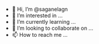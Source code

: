 - 👋 Hi, I’m @saganelagn
- 👀 I’m interested in ...
- 🌱 I’m currently learning ...
- 💞️ I’m looking to collaborate on ...
- 📫 How to reach me ...

<!---
saganelagn/saganelagn is a ✨ special ✨ repository because its `README.md` (this file) appears on your GitHub profile.
You can click the Preview link to take a look at your changes.
--->
